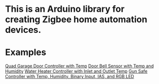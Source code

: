 # This is an Arduino library for creating Zigbee home automation devices.

# Examples
[Quad Garage Door Controller with Temp](https://github.com/prairiesnpr/QuadGarageDoorController)
[Door Bell Sensor with Temp and Humidity](https://github.com/prairiesnpr/xbee_door_bell)
[Water Heater Controller with Inlet and Outlet Temp](https://github.com/prairiesnpr/zha_water_heater)
[Gun Safe Controller with Temp, Humidity, Binary Input, IAS, and RGB LED](https://github.com/prairiesnpr/gun_safe)
